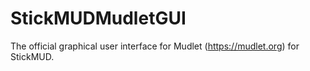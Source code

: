 # StickMUDMudletGUI
The official graphical user interface for Mudlet (https://mudlet.org) for StickMUD.
